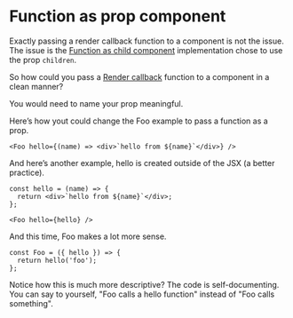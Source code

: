 # Function as prop component

Exactly passing a render callback function to a component is not the issue. The issue is the [Function as child component](pages/Function-as-child-component.md "Function as child component") implementation chose to use the prop `children`.

So how could you pass a [Render callback](pages/Render-callback.md "Render callback") function to a component in a clean manner?

You would need to name your prop meaningful.

Here’s how yout could change the Foo example to pass a function as a prop.

```
<Foo hello={(name) => <div>`hello from ${name}`</div>} />
```

And here’s another example, hello is created outside of the JSX (a better practice).

```
const hello = (name) => {
  return <div>`hello from ${name}`</div>;
};
```

```
<Foo hello={hello} />
```

And this time, Foo makes a lot more sense.

```
const Foo = ({ hello }) => {
  return hello('foo');
};
```

Notice how this is much more descriptive? The code is self-documenting. You can say to yourself, "Foo calls a hello function" instead of "Foo calls something".
